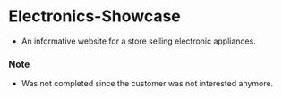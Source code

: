 # Electronics-Showcase

- An informative website for a store selling electronic appliances.

### Note

- Was not completed since the customer was not interested anymore.
